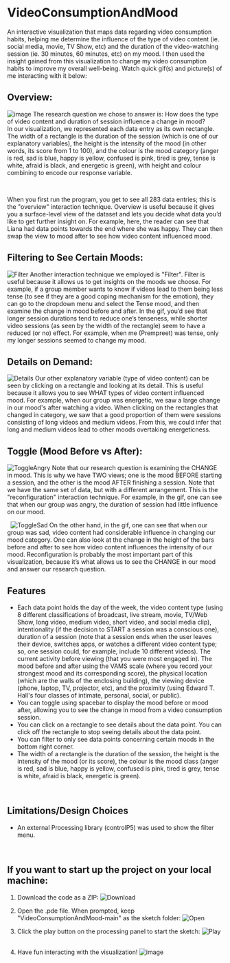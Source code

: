 # VideoConsumptionAndMood

An interactive visualization that maps data regarding video consumption habits, helping me determine the influence of the type of video content 
(ie. social media, movie, TV Show, etc) and the duration of the video-watching session (ie. 30 minutes, 60 minutes, etc) on my mood. I then
used the insight gained from this visualization to change my video consumption habits to improve my overall well-being.
Watch quick gif(s) and picture(s) of me interacting with it below:

## Overview:
![image](https://github.com/prempreetbrar/VideoConsumptionAndMood/assets/89614923/9ec08893-f401-4513-b5e6-eccb69e4f340)
The research question we chose to answer is: How does the type of video content and duration of session influence a change in mood?  
In our visualization, we represented each data entry as its own rectangle. The width of a rectangle is the duration of the session 
(which is one of our explanatory variables), the height is the intensity of the mood (in other words, its score from 1 to 100), and 
the colour is the mood category (anger is red, sad is blue, happy is yellow, confused is pink, tired is grey, tense is white, afraid is 
black, and energetic is green), with height and colour combining to encode our response variable. 

&nbsp;

When you first run the program, you get to see all 283 data entries; this is the "overview" interaction technique. Overview is useful because 
it gives you a surface-level view of the dataset and lets you decide what data you’d like to get further insight on. For example, here, the 
reader can see that Liana had data points towards the end where she was happy. They can then swap the view to mood after 
to see how video content influenced mood.

## Filtering to See Certain Moods:
![Filter](https://github.com/prempreetbrar/VideoConsumptionAndMood/assets/89614923/2db9caac-1826-4e95-840f-055364f4c8ff)
Another interaction technique we employed is "Filter". Filter is useful because it allows us to get insights on the moods we choose. 
For example, if a group member wants to know if videos lead to them being less tense (to see if they are a good coping mechanism for the emotion), 
they can go to the dropdown menu and select the Tense mood, and then examine the change in mood before and after. In the gif, you’d see that longer 
session durations tend to reduce one’s tenseness, while shorter video sessions (as seen by the width of the rectangle) seem to have a reduced (or no) effect. 
For example, when me (Prempreet) was tense, only my longer sessions seemed to change my mood.

## Details on Demand:
![Details](https://github.com/prempreetbrar/VideoConsumptionAndMood/assets/89614923/d359cd47-81fa-4ae5-8b77-03d526161640)
Our other explanatory variable (type of video content) can be seen by clicking on a rectangle and looking at its detail. This is useful because 
it allows you to see WHAT types of video content influenced mood. For example, when our group was energetic, we saw a large change in our mood's 
after watching a video. When clicking on the rectangles that changed in category, we saw that a good proportion of them were sessions 
consisting of long videos and medium videos. From this, we could infer that long and medium videos lead to other moods overtaking energeticness.

## Toggle (Mood Before vs After):
![ToggleAngry](https://github.com/prempreetbrar/VideoConsumptionAndMood/assets/89614923/7218b51a-08a0-4be8-94bd-a0928ca4f6b9)
Note that our research question is examining the CHANGE in mood. This is why we have TWO views; one is the mood BEFORE starting a session, 
and the other is the mood AFTER finishing a session. Note that we have the same set of data, but with a different arrangement. 
This is the "reconfiguration" interaction technique. For example, in the gif, one can see that when our group was angry, the duration of session had 
little influence on our mood. 

&nbsp;
![ToggleSad](https://github.com/prempreetbrar/VideoConsumptionAndMood/assets/89614923/3174234f-d967-4ace-a9f0-83d400950d3e)
On the other hand, in the gif, one can see that when our group was sad, video content had considerable influence in changing our mood category. 
One can also look at the change in the height of the bars before and after to see how video content influences the intensity of our mood. 
Reconfiguration is probably the most important part of this visualization, because it’s what allows us to see the CHANGE in our mood and answer 
our research question.



## Features
- Each data point holds the day of the week, the video content type (using 8 different classifications of broadcast, live stream, movie, TV/Web Show,
  long video, medium video, short video, and social media clip), intentionality (if the decision to START a session was a conscious one), duration of a session
  (note that a session ends when the user leaves their device, switches apps, or watches a different video content type; so, one session could, for example,
  include 10 different videos). The current activity before viewing (that you were most engaged in). The mood before and after using the VAMS scale
  (where you record your strongest mood and its corresponding score), the physical location (which are the walls of the enclosing building), the viewing device
  (phone, laptop, TV, projector, etc), and the proximity (using Edward T. Hall's four classes of intimate, personal, social, or public).
- You can toggle using spacebar to display the mood before or mood after, allowing you to see the change in mood from a video consumption session.
- You can click on a rectangle to see details about the data point. You can click off the rectangle to stop seeing details about the data point.
- You can filter to only see data points concerning certain moods in the bottom right corner.
- The width of a rectangle is the duration of the session, the height is the intensity of the mood (or its score), the colour is the mood class (anger is red,
  sad is blue, happy is yellow, confused is pink, tired is grey, tense is white, afraid is black, energetic is green).
  
&nbsp;

## Limitations/Design Choices

- An external Processing library (controlP5) was used to show the filter menu.

&nbsp;

## If you want to start up the project on your local machine:
1. Download the code as a ZIP:
![Download](https://github.com/prempreetbrar/VideoConsumptionAndMood/assets/89614923/0a6f2c96-1b3b-449d-b823-91e6d80f8a98)
&nbsp;

2. Open the .pde file. When prompted, keep "VideoConsumptionAndMood-main" as the sketch folder:
![Open](https://github.com/prempreetbrar/VideoConsumptionAndMood/assets/89614923/12cd7702-7f18-4666-86ee-0bf1fc02d9d2)
&nbsp;

3. Click the play button on the processing panel to start the sketch:
![Play](https://github.com/prempreetbrar/VideoConsumptionAndMood/assets/89614923/68730272-ca0c-457c-9054-106f87ceb814)
&nbsp;

4. Have fun interacting with the visualization!
![image](https://github.com/prempreetbrar/VideoConsumptionAndMood/assets/89614923/9ec08893-f401-4513-b5e6-eccb69e4f340)

